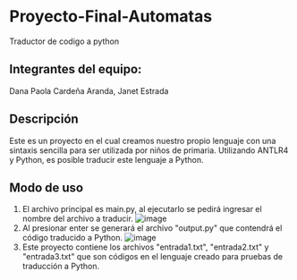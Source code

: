 # Proyecto-Final-Automatas
Traductor de codigo a python
## Integrantes del equipo:
Dana Paola Cardeña Aranda,
Janet Estrada

## Descripción
Este es un proyecto en el cual creamos nuestro propio lenguaje con una sintaxis sencilla para ser utilizada por niños de primaria. Utilizando ANTLR4 y Python, es posible traducir este lenguaje a Python.

## Modo de uso 
1. El archivo principal es main.py, al ejecutarlo se pedirá ingresar el nombre del archivo a traducir.
   ![image](https://github.com/user-attachments/assets/4046fbac-0ae6-444a-8151-1c88ab815466)
2. Al presionar enter se generará el archivo "output.py" que contendrá el código traducido a Python.
   ![image](https://github.com/user-attachments/assets/0d1e1e69-676f-4265-a43a-1d48cbd4c3d3)
3. Este proyecto contiene los archivos "entrada1.txt", "entrada2.txt" y "entrada3.txt" que son códigos en el lenguaje creado para pruebas de traducción a Python.



